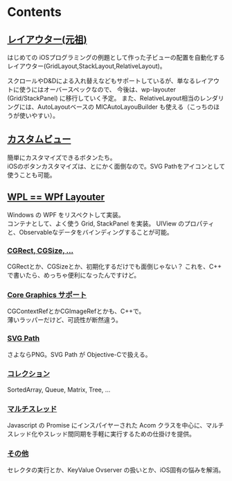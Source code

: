# Contents

## [レイアウター(元祖)](original-layouter.md)

はじめての iOSプログラミングの例題として作った子ビューの配置を自動化するレイアウター(GridLayout,StackLayout,RelativeLayout)。

スクロールやD&Dによる入れ替えなどもサポートしているが、単なるレイアウトに使うにはオーバースペックなので、
今後は、wp-layouter (Grid/StackPanel) に移行していく予定。
また、RelativeLayout相当のレンダリングには、AutoLayoutベースの MICAutoLayouBuilder も使える（こっちのほうが使いやすい）。

## [カスタムビュー](custom-view.md)

簡単にカスタマイズできるボタンたち。<br>
iOSのボタンカスタマイズは、とにかく面倒なので。SVG Pathをアイコンとして使うことも可能。

## [WPL == WPf Layouter](wp-layouter.md)

Windows の WPF をリスペクトして実装。<br>
コンテナとして、よく使う Grid, StackPanel を実装。
UIView のプロパティと、Observableなデータをバインディングすることが可能。

### [CGRect, CGSize, ...](rect-size.md)

CGRectとか、CGSizeとか、初期化するだけでも面倒じゃない？
これを、C++ で書いたら、めっちゃ便利になったんですけど。

### [Core Graphics サポート](graphics.md)

CGContextRefとかCGImageRefとかも、C++で。<br>
薄いラッパーだけど、可読性が断然違う。

### [SVG Path](svg.md)
さよならPNG。SVG Path が Objective-Cで扱える。

### [コレクション](collection.md)

SortedArray, Queue, Matrix, Tree, ...<br>

### [マルチスレッド](threading.md)

Javascript の Promise にインスパイヤーされた Acom クラスを中心に、マルチスレッド化やスレッド間同期を手軽に実行するための仕掛けを提供。

### [その他](other.md)

セレクタの実行とか、KeyValue Ovserver の扱いとか、iOS固有の悩みを解消。
